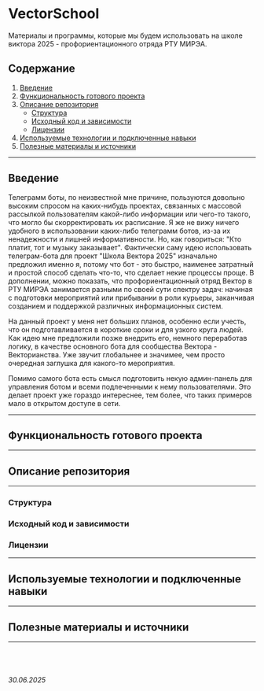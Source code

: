 # VectorSchool

Материалы и программы, которые мы будем использовать на школе виктора 2025 - профориентационного отряда РТУ МИРЭА.

## Содержание

1. [Введение](./README.md#введение)
2. [Функциональность готового проекта](./README.md#функциональность-готового-проекта)
3. [Описание репозитория](./README.md#описание-репозитория)
    * [Структура](./README.md#структура)
    * [Исходный код и зависимости](./README.md#исходный-код-и-зависимости)
    * [Лицензии](./README.md#лицензии)
4. [Используемые технологии и подключенные навыки](./README.md#используемые-технологии-и-подключенные-навыки)
5. [Полезные материалы и источники](./README.md#полезные-материалы-и-источники)

---

## Введение

Телеграмм боты, по неизвестной мне причине, пользуются довольно высоким спросом на каких-нибудь проектах, связанных с массовой рассылкой пользователям какой-либо информации или чего-то такого, что могло бы скорректировать их расписание.
Я же не вижу ничего удобного в использовании каких-либо телеграмм ботов, из-за их ненадежности и лишней информативности. Но, как говориться: "Кто платит, тот и музыку заказывает". Фактически саму идею использовать телеграм-бота для проект "Школа Вектора 2025" изначально предложил именно я, потому что бот - это быстро, наименее затратный и простой способ сделать что-то, что сделает некие процессы проще. В дополнении, можно показать, что профориентационный отряд Вектор в РТУ МИРЭА занимается разными по своей сути спектру задач: начиная с подготовки мероприятий или прибывании в роли курьеры, заканчивая созданием и поддержкой различных информационных систем.

На данный проект у меня нет больших планов, особенно если учесть, что он подготавливается в короткие сроки и для узкого круга людей. Как идею мне предложили позже внедрить его, немного переработав логику, в качестве основного бота для сообщества Вектора - Векторианства. Уже звучит глобальнее и значимее, чем просто очередная заглушка для какого-то мероприятия.

Помимо самого бота есть смысл подготовить некую админ-панель для управления ботом и всеми подлеченными к нему пользователями. Это делает проект уже гораздо интереснее, тем более, что таких примеров мало в открытом доступе в сети.

---

## Функциональность готового проекта

---

## Описание репозитория

---

### Структура

### Исходный код и зависимости

### Лицензии

---

## Используемые технологии и подключенные навыки

---

## Полезные материалы и источники

---

<br><br>

###### 30.06.2025
